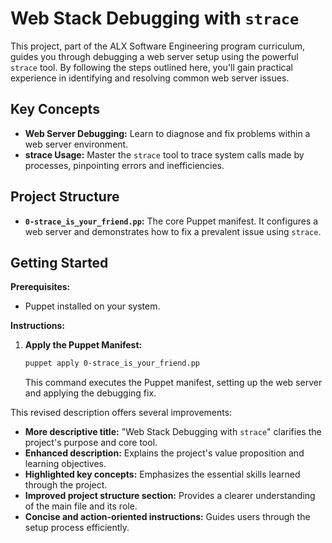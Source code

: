 # Web Stack Debugging with `strace`

This project, part of the ALX Software Engineering program curriculum, guides you through debugging a web server setup using the powerful `strace` tool. By following the steps outlined here, you'll gain practical experience in identifying and resolving common web server issues.

## Key Concepts

* **Web Server Debugging:** Learn to diagnose and fix problems within a web server environment.
* **strace Usage:** Master the `strace` tool to trace system calls made by processes, pinpointing errors and inefficiencies.

## Project Structure

* **`0-strace_is_your_friend.pp`:** The core Puppet manifest. It configures a web server and demonstrates how to fix a prevalent issue using `strace`.

## Getting Started

**Prerequisites:**

* Puppet installed on your system.

**Instructions:**

1. **Apply the Puppet Manifest:**

   ```bash
   puppet apply 0-strace_is_your_friend.pp
   ```

   This command executes the Puppet manifest, setting up the web server and applying the debugging fix.

This revised description offers several improvements:

* **More descriptive title:**  "Web Stack Debugging with `strace`" clarifies the project's purpose and core tool.
* **Enhanced description:**  Explains the project's value proposition and learning objectives.
* **Highlighted key concepts:**  Emphasizes the essential skills learned through the project.
* **Improved project structure section:**  Provides a clearer understanding of the main file and its role.
* **Concise and action-oriented instructions:**  Guides users through the setup process efficiently.
